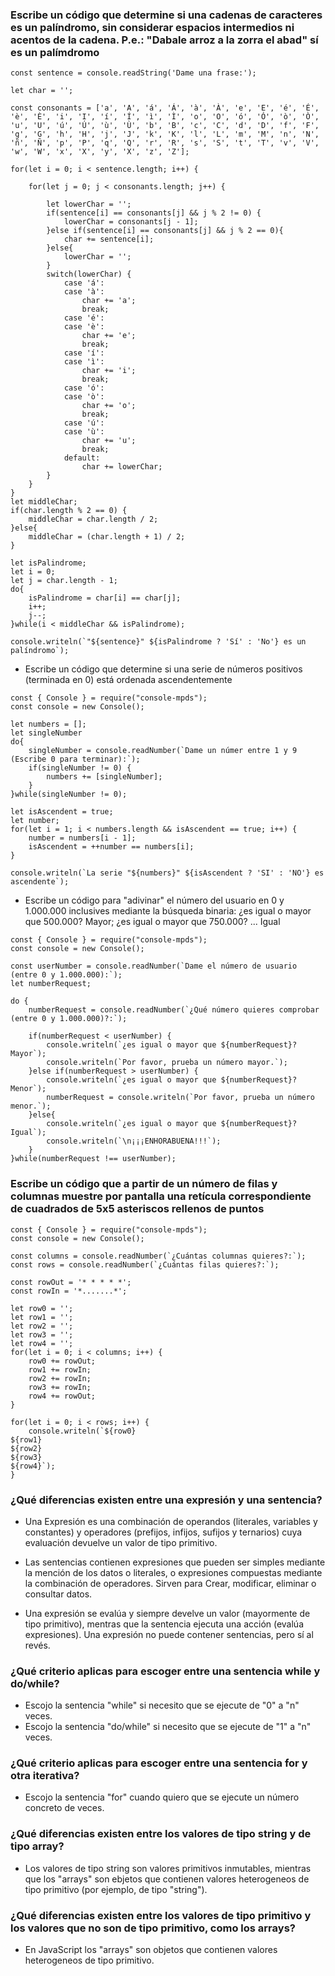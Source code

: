 ### Escribe un código que determine si una cadenas de caracteres es un palíndromo, sin considerar espacios intermedios ni acentos de la cadena. P.e.: "Dabale arroz a la zorra el abad" sí es un palímdromo

~~~~
const sentence = console.readString('Dame una frase:');

let char = '';

const consonants = ['a', 'A', 'á', 'Á', 'à', 'À', 'e', 'E', 'é', 'É', 'è', 'È', 'i', 'I', 'í', 'Í', 'ì', 'Ì', 'o', 'O', 'ó', 'Ó', 'ò', 'Ò', 'u', 'U', 'ú', 'Ú', 'ù', 'Ù', 'b', 'B', 'c', 'C', 'd', 'D', 'f', 'F', 'g', 'G', 'h', 'H', 'j', 'J', 'k', 'K', 'l', 'L', 'm', 'M', 'n', 'N', 'ñ', 'Ñ', 'p', 'P', 'q', 'Q', 'r', 'R', 's', 'S', 't', 'T', 'v', 'V', 'w', 'W', 'x', 'X', 'y', 'X', 'z', 'Z'];

for(let i = 0; i < sentence.length; i++) {

    for(let j = 0; j < consonants.length; j++) {

        let lowerChar = '';
        if(sentence[i] == consonants[j] && j % 2 != 0) {
            lowerChar = consonants[j - 1];
        }else if(sentence[i] == consonants[j] && j % 2 == 0){
            char += sentence[i];
        }else{
            lowerChar = '';
        }
        switch(lowerChar) {
            case 'á':
            case 'à':
                char += 'a';
                break;
            case 'é':
            case 'è':
                char += 'e';
                break;
            case 'í':
            case 'ì':
                char += 'i';
                break;
            case 'ó':
            case 'ò':
                char += 'o';
                break;
            case 'ú':
            case 'ù':
                char += 'u';
                break;
            default:
                char += lowerChar;
        }
    }
}
let middleChar;
if(char.length % 2 == 0) {
    middleChar = char.length / 2;
}else{
    middleChar = (char.length + 1) / 2;
}

let isPalindrome;
let i = 0;
let j = char.length - 1;
do{
    isPalindrome = char[i] == char[j];
    i++;
    j--;
}while(i < middleChar && isPalindrome);

console.writeln(`"${sentence}" ${isPalindrome ? 'Sí' : 'No'} es un palíndromo`);
~~~~

- Escribe un código que determine si una serie de números positivos (terminada en 0) está ordenada ascendentemente

~~~~
const { Console } = require("console-mpds");
const console = new Console();

let numbers = [];
let singleNumber
do{
    singleNumber = console.readNumber(`Dame un númer entre 1 y 9 (Escribe 0 para terminar):`);
    if(singleNumber != 0) {
        numbers += [singleNumber];
    }
}while(singleNumber != 0);

let isAscendent = true;
let number;
for(let i = 1; i < numbers.length && isAscendent == true; i++) {
    number = numbers[i - 1];
    isAscendent = ++number == numbers[i];
}

console.writeln(`La serie "${numbers}" ${isAscendent ? 'SI' : 'NO'} es ascendente`);
~~~~

- Escribe un código para "adivinar" el número del usuario en 0 y 1.000.000 inclusives mediante la búsqueda binaria: ¿es igual o mayor que 500.000? Mayor; ¿es igual o mayor que 750.000? ... Igual

~~~~
const { Console } = require("console-mpds");
const console = new Console();

const userNumber = console.readNumber(`Dame el número de usuario (entre 0 y 1.000.000):`);
let numberRequest;

do {
    numberRequest = console.readNumber(`¿Qué número quieres comprobar (entre 0 y 1.000.000)?:`);
    
    if(numberRequest < userNumber) {
        console.writeln(`¿es igual o mayor que ${numberRequest}? Mayor`);
        console.writeln(`Por favor, prueba un número mayor.`);
    }else if(numberRequest > userNumber) {
        console.writeln(`¿es igual o mayor que ${numberRequest}? Menor`);
        numberRequest = console.writeln(`Por favor, prueba un número menor.`);
    }else{
        console.writeln(`¿es igual o mayor que ${numberRequest}? Igual`);
        console.writeln(`\n¡¡¡ENHORABUENA!!!`);
    }
}while(numberRequest !== userNumber);
~~~~

### Escribe un código que a partir de un número de filas y columnas muestre por pantalla una retícula correspondiente de cuadrados de 5x5 asteriscos rellenos de puntos

~~~~
const { Console } = require("console-mpds");
const console = new Console();

const columns = console.readNumber(`¿Cuántas columnas quieres?:`);
const rows = console.readNumber(`¿Cuántas filas quieres?:`);

const rowOut = '* * * * *';
const rowIn = '*.......*';

let row0 = '';
let row1 = '';
let row2 = '';
let row3 = '';
let row4 = '';
for(let i = 0; i < columns; i++) {
    row0 += rowOut;
    row1 += rowIn;
    row2 += rowIn;
    row3 += rowIn;
    row4 += rowOut;
}

for(let i = 0; i < rows; i++) {
    console.writeln(`${row0}
${row1}
${row2}
${row3}
${row4}`);
}
~~~~

### ¿Qué diferencias existen entre una expresión y una sentencia?

- Una Expresión es una combinación de operandos (literales, variables y constantes) y operadores (prefijos, infijos, sufijos y ternarios) cuya evaluación devuelve un valor de tipo primitivo.

- Las sentencias contienen expresiones que pueden ser simples mediante la mención de los datos o literales, o expresiones compuestas mediante la combinación de operadores. Sirven para Crear, modificar, eliminar o consultar datos.

- Una expresión se evalúa y siempre develve un valor (mayormente de tipo primitivo), mentras que la sentencia ejecuta una acción (evalúa expresiones). Una expresión no puede contener sentencias, pero sí al revés.

### ¿Qué criterio aplicas para escoger entre una sentencia while y do/while?

- Escojo la sentencia "while" si necesito que se ejecute de "0" a "n" veces.
- Escojo la sentencia "do/while" si necesito que se ejecute de "1" a "n" veces.

### ¿Qué criterio aplicas para escoger entre una sentencia for y otra iterativa?

- Escojo la sentencia "for" cuando quiero que se ejecute un número concreto de veces.

### ¿Qué diferencias existen entre los valores de tipo string y de tipo array?

- Los valores de tipo string son valores primitivos inmutables, mientras que los "arrays" son ebjetos que contienen valores heterogeneos de tipo primitivo (por ejemplo, de tipo "string").

### ¿Qué diferencias existen entre los valores de tipo primitivo y los valores que no son de tipo primitivo, como los arrays?

- En JavaScript los "arrays" son objetos que contienen valores heterogeneos de tipo primitivo.